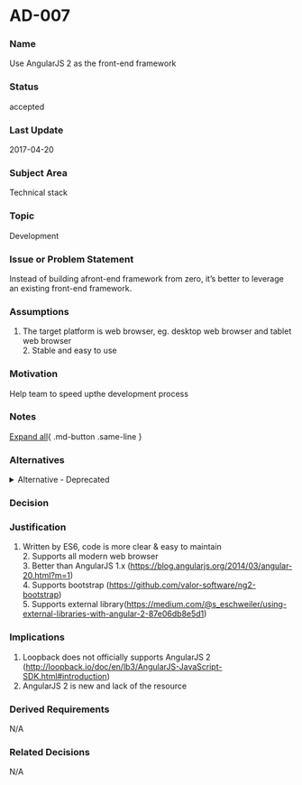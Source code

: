 

# AD-007


### Name

Use AngularJS 2 as the front-end framework


### Status

accepted


### Last Update

2017-04-20


### Subject Area

Technical stack


### Topic

Development


### Issue or Problem Statement

Instead of building afront-end framework from zero, it’s better to leverage an existing front-end framework.<br>


### Assumptions

1. The target platform is web browser, eg. desktop web browser and tablet web browser<br>2. Stable and easy to use


### Motivation

Help team to speed upthe development process


### Notes



[Expand all](#){ .md-button .same-line }


### Alternatives


    

<details markdown=1>
<summary markdown="span">Alternative - Deprecated</summary>

<table>
    <caption></caption>
    <thead>
        <tr>
            <th></th>
            <th></th>
        </tr>
    </thead>
    <tr>
        <td> <strong>Name</strong> </td>
        <td>Alternative - Deprecated</td>
    </tr>
    <tr>
        <td> <strong>Description</strong> </td>
        <td>1. AngularJS 1.x<br>2. AngularJS 2<br>3. Backbone<br>4. React.js</td>
    </tr>
    <tr>
        <td> <strong>Best Applied</strong> </td>
        <td></td>
    </tr>
    <tr>
        <td> <strong>Contraindications</strong> </td>
        <td></td>
    </tr>
</table>


</details>


    



### Decision




### Justification

1. Written by ES6, code is more clear &amp; easy to maintain<br>2. Supports all modern web browser<br>3. Better than AngularJS 1.x (https://blog.angularjs.org/2014/03/angular-20.html?m=1)<br>4. Supports bootstrap (https://github.com/valor-software/ng2-bootstrap)<br>5. Supports external library(https://medium.com/@s_eschweiler/using-external-libraries-with-angular-2-87e06db8e5d1)


### Implications

1. Loopback does not officially supports AngularJS 2 (http://loopback.io/doc/en/lb3/AngularJS-JavaScript-SDK.html#introduction)
2. AngularJS 2 is new and lack of the resource


### Derived Requirements

N/A


### Related Decisions

N/A

